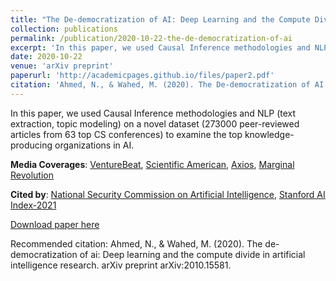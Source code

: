 ```yaml
---
title: "The De-democratization of AI: Deep Learning and the Compute Divide in Artificial Intelligence Research"
collection: publications
permalink: /publication/2020-10-22-the-de-democratization-of-ai
excerpt: 'In this paper, we used Causal Inference methodologies and NLP (text extraction, topic modeling) on a novel dataset (273000 peer-reviewed articles from 63 top CS conferences) to examine the top knowledge-producing organizations in AI. \textbf{Media Coverages}: \href{https://venturebeat.com/2020/11/11/ai-research-finds-a-compute-divide-concentrates-power-and-accelerates-inequality-in-the-era-of-deep-learning/}{\underline{VentureBeat}}, \href{https://www.scientificamerican.com/article/how-to-make-artificial-intelligence-more-democratic/}{\underline{Scientific American}}, \href{https://www.axios.com/growing-inequality-ai-research-0f15e897-89e8-41da-948e-5654dd628492.html}{\underline{Axios}}, \href{https://marginalrevolution.com/marginalrevolution/2020/11/is-ai-centralizing-research-influence.html}{\underline{Marginal Revolution}} \newline\textbf{Cited by} \href{https://www.nscai.gov/wp-content/uploads/2021/03/Full-Report-Digital-1.pdf}{\underline{National Security Commission on Artificial Intelligence}}, \href{https://aiindex.stanford.edu/report/}{\underline{Stanford AI Index-2021}}'
date: 2020-10-22
venue: 'arXiv preprint'
paperurl: 'http://academicpages.github.io/files/paper2.pdf'
citation: 'Ahmed, N., & Wahed, M. (2020). The De-democratization of AI: Deep Learning and the Compute Divide in Artificial Intelligence Research. arXiv preprint arXiv:2010.15581.'
---
```

In this paper, we used Causal Inference methodologies and NLP (text extraction, topic modeling) on a novel dataset (273000 peer-reviewed articles from 63 top CS conferences) to examine the top knowledge-producing organizations in AI. 

**Media Coverages**: [VentureBeat](https://venturebeat.com/2020/11/11/ai-research-finds-a-compute-divide-concentrates-power-and-accelerates-inequality-in-the-era-of-deep-learning/), [Scientific American](https://www.scientificamerican.com/article/how-to-make-artificial-intelligence-more-democratic/), [Axios](https://www.axios.com/growing-inequality-ai-research-0f15e897-89e8-41da-948e-5654dd628492.html), [Marginal Revolution](https://marginalrevolution.com/marginalrevolution/2020/11/is-ai-centralizing-research-influence.html) 

**Cited by**: [National Security Commission on Artificial Intelligence](https://www.nscai.gov/wp-content/uploads/2021/03/Full-Report-Digital-1.pdf), [Stanford AI Index-2021](https://aiindex.stanford.edu/report/) 

[Download paper here](https://arxiv.org/abs/2010.15581)

Recommended citation: Ahmed, N., & Wahed, M. (2020). The de-democratization of ai: Deep learning and the compute divide in artificial intelligence research. arXiv preprint arXiv:2010.15581.